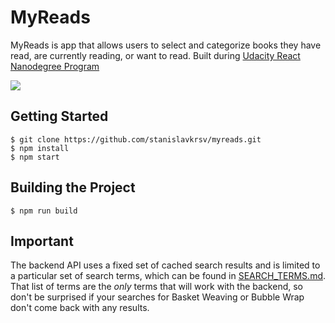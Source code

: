 # MyReads


MyReads is app that allows users to select and categorize books they have read, are currently reading, or want to read. 
Built during [Udacity React Nanodegree Program](https://www.udacity.com/course/react-nanodegree--nd019)

 ![](http://zaptrade.ru/screenshots/i/0822d8705a94d3d4b7f8fb2a2d38.gif)


## Getting Started

```shell
$ git clone https://github.com/stanislavkrsv/myreads.git
$ npm install
$ npm start
```

## Building the Project

```shell
$ npm run build
```

## Important
The backend API uses a fixed set of cached search results and is limited to a particular set of search terms, which can be found in [SEARCH_TERMS.md](SEARCH_TERMS.md). That list of terms are the _only_ terms that will work with the backend, so don't be surprised if your searches for Basket Weaving or Bubble Wrap don't come back with any results. 